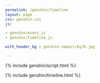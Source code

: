 ```yaml
---
permalink: /genshin/timeline   
layout: page  
css: genshin.css  
js:

- genshin/event.js
- genshin/timeline.js

with_header_bg : genshin-impact/bg/6.jpg

---
```



{% include genshin/script.html %}

{% include genshin/timeline.html %}
